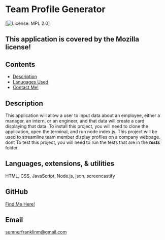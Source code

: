 
  # Team Profile Generator
  [![License: MPL 2.0](https://img.shields.io/badge/License-MPL_2.0-brightgreen.svg)]
  ## This application is covered by the Mozilla license!
  ## Contents
  - [Description](#description)
  - [Lanugages Used](#languages)
  - [Contact Me!](#gitHub)
  ## Description
  This application will allow a user to input data about an employee, either a manager, an intern, or an engineer, and that data will create a card displaying that data. 
  To install this project, you will need to clone the application, open the terminal, and run node index.js. 
  This project will be used to streamline team member display profiles on a company webpage. 
  dont
  To test this project, you will need to run the tests that are in the ___tests___ folder. 

  ## Languages, extensions, & utilities 
  HTML, CSS, JavaScript, Node.js, json, screencastify 


  ## GitHub
  <a href="https://github.com/SumnerFrank">Find Me Here!</a>
  ## Email
  sumnerfranklinm@gmail.com


